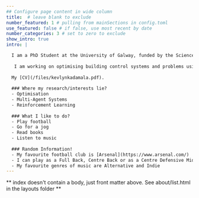 ```yaml
---
## Configure page content in wide column
title:  # leave blank to exclude
number_featured: 1 # pulling from mainSections in config.toml
use_featured: false # if false, use most recent by date
number_categories: 3 # set to zero to exclude
show_intro: true
intro: |

  I am a PhD Student at the University of Galway, funded by the Science Foundation Ireland - Centre for Research Training in Artificial Intelligence (SFI - CRT AI), where I am supervised by [Dr Enda Barrett](https://ie.linkedin.com/in/enda-barrett-phd-8126102).
  
   I am working on optimising building control systems and problems using deep reinforcement learning.
  
  My [CV](/files/kevlynkadamala.pdf).
    
  ### Where my research/interests lie?
  - Optimisation
  - Multi-Agent Systems
  - Reinforcement Learning
  
  ### What I like to do?
  - Play football
  - Go for a jog
  - Read books
  - Listen to music
  
  ### Random Information!
  - My favourite football club is [Arsenal](https://www.arsenal.com/)
  - I can play as a Full Back, Centre Back or as a Centre Defensive Midfielder
  - My favourite genres of music are Alternative and Indie
---
```


** index doesn't contain a body, just front matter above.
See about/list.html in the layouts folder **